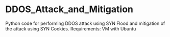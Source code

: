# DDOS_Attack_and_Mitigation
Python code for performing DDOS attack using SYN Flood and mitigation of the attack using SYN Cookies.
Requirements: VM with Ubuntu

